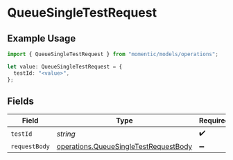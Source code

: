 # QueueSingleTestRequest

## Example Usage

```typescript
import { QueueSingleTestRequest } from "momentic/models/operations";

let value: QueueSingleTestRequest = {
  testId: "<value>",
};
```

## Fields

| Field                                                                                          | Type                                                                                           | Required                                                                                       | Description                                                                                    |
| ---------------------------------------------------------------------------------------------- | ---------------------------------------------------------------------------------------------- | ---------------------------------------------------------------------------------------------- | ---------------------------------------------------------------------------------------------- |
| `testId`                                                                                       | *string*                                                                                       | :heavy_check_mark:                                                                             | N/A                                                                                            |
| `requestBody`                                                                                  | [operations.QueueSingleTestRequestBody](../../models/operations/queuesingletestrequestbody.md) | :heavy_minus_sign:                                                                             | N/A                                                                                            |